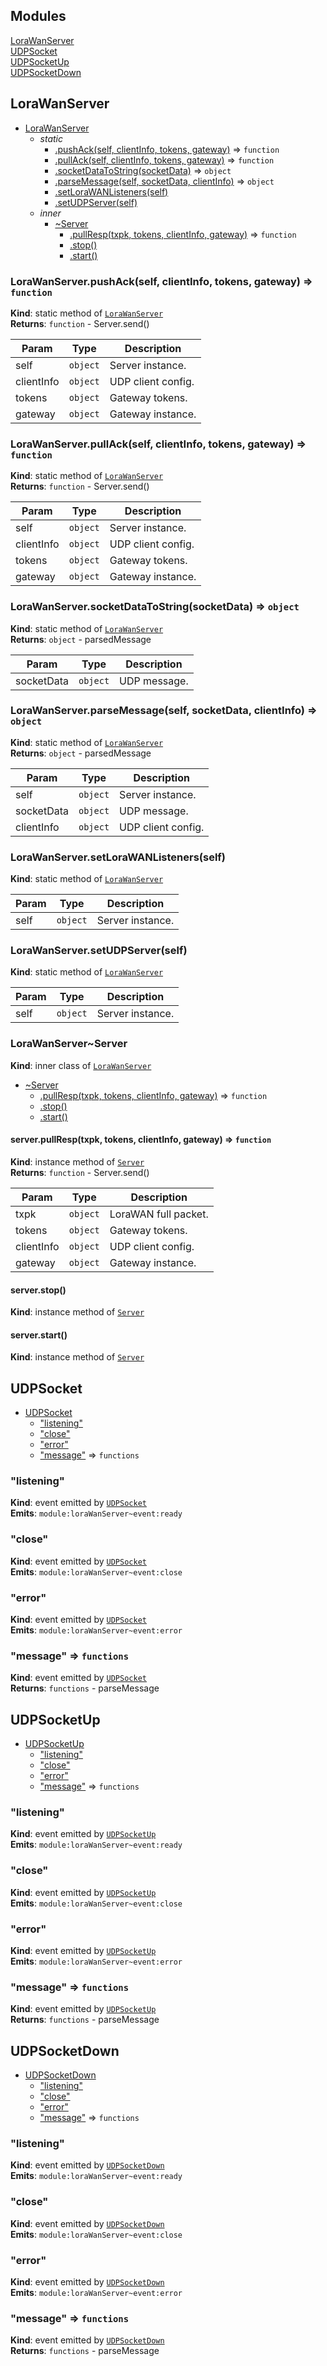 ## Modules

<dl>
<dt><a href="#module_LoraWanServer">LoraWanServer</a></dt>
<dd></dd>
<dt><a href="#module_UDPSocket">UDPSocket</a></dt>
<dd></dd>
<dt><a href="#module_UDPSocketUp">UDPSocketUp</a></dt>
<dd></dd>
<dt><a href="#module_UDPSocketDown">UDPSocketDown</a></dt>
<dd></dd>
</dl>

<a name="module_LoraWanServer"></a>

## LoraWanServer

* [LoraWanServer](#module_LoraWanServer)
    * _static_
        * [.pushAck(self, clientInfo, tokens, gateway)](#module_LoraWanServer.pushAck) ⇒ <code>function</code>
        * [.pullAck(self, clientInfo, tokens, gateway)](#module_LoraWanServer.pullAck) ⇒ <code>function</code>
        * [.socketDataToString(socketData)](#module_LoraWanServer.socketDataToString) ⇒ <code>object</code>
        * [.parseMessage(self, socketData, clientInfo)](#module_LoraWanServer.parseMessage) ⇒ <code>object</code>
        * [.setLoraWANListeners(self)](#module_LoraWanServer.setLoraWANListeners)
        * [.setUDPServer(self)](#module_LoraWanServer.setUDPServer)
    * _inner_
        * [~Server](#module_LoraWanServer..Server)
            * [.pullResp(txpk, tokens, clientInfo, gateway)](#module_LoraWanServer..Server+pullResp) ⇒ <code>function</code>
            * [.stop()](#module_LoraWanServer..Server+stop)
            * [.start()](#module_LoraWanServer..Server+start)

<a name="module_LoraWanServer.pushAck"></a>

### LoraWanServer.pushAck(self, clientInfo, tokens, gateway) ⇒ <code>function</code>
**Kind**: static method of [<code>LoraWanServer</code>](#module_LoraWanServer)  
**Returns**: <code>function</code> - Server.send()  

| Param | Type | Description |
| --- | --- | --- |
| self | <code>object</code> | Server instance. |
| clientInfo | <code>object</code> | UDP client config. |
| tokens | <code>object</code> | Gateway tokens. |
| gateway | <code>object</code> | Gateway instance. |

<a name="module_LoraWanServer.pullAck"></a>

### LoraWanServer.pullAck(self, clientInfo, tokens, gateway) ⇒ <code>function</code>
**Kind**: static method of [<code>LoraWanServer</code>](#module_LoraWanServer)  
**Returns**: <code>function</code> - Server.send()  

| Param | Type | Description |
| --- | --- | --- |
| self | <code>object</code> | Server instance. |
| clientInfo | <code>object</code> | UDP client config. |
| tokens | <code>object</code> | Gateway tokens. |
| gateway | <code>object</code> | Gateway instance. |

<a name="module_LoraWanServer.socketDataToString"></a>

### LoraWanServer.socketDataToString(socketData) ⇒ <code>object</code>
**Kind**: static method of [<code>LoraWanServer</code>](#module_LoraWanServer)  
**Returns**: <code>object</code> - parsedMessage  

| Param | Type | Description |
| --- | --- | --- |
| socketData | <code>object</code> | UDP message. |

<a name="module_LoraWanServer.parseMessage"></a>

### LoraWanServer.parseMessage(self, socketData, clientInfo) ⇒ <code>object</code>
**Kind**: static method of [<code>LoraWanServer</code>](#module_LoraWanServer)  
**Returns**: <code>object</code> - parsedMessage  

| Param | Type | Description |
| --- | --- | --- |
| self | <code>object</code> | Server instance. |
| socketData | <code>object</code> | UDP message. |
| clientInfo | <code>object</code> | UDP client config. |

<a name="module_LoraWanServer.setLoraWANListeners"></a>

### LoraWanServer.setLoraWANListeners(self)
**Kind**: static method of [<code>LoraWanServer</code>](#module_LoraWanServer)  

| Param | Type | Description |
| --- | --- | --- |
| self | <code>object</code> | Server instance. |

<a name="module_LoraWanServer.setUDPServer"></a>

### LoraWanServer.setUDPServer(self)
**Kind**: static method of [<code>LoraWanServer</code>](#module_LoraWanServer)  

| Param | Type | Description |
| --- | --- | --- |
| self | <code>object</code> | Server instance. |

<a name="module_LoraWanServer..Server"></a>

### LoraWanServer~Server
**Kind**: inner class of [<code>LoraWanServer</code>](#module_LoraWanServer)  

* [~Server](#module_LoraWanServer..Server)
    * [.pullResp(txpk, tokens, clientInfo, gateway)](#module_LoraWanServer..Server+pullResp) ⇒ <code>function</code>
    * [.stop()](#module_LoraWanServer..Server+stop)
    * [.start()](#module_LoraWanServer..Server+start)

<a name="module_LoraWanServer..Server+pullResp"></a>

#### server.pullResp(txpk, tokens, clientInfo, gateway) ⇒ <code>function</code>
**Kind**: instance method of [<code>Server</code>](#module_LoraWanServer..Server)  
**Returns**: <code>function</code> - Server.send()  

| Param | Type | Description |
| --- | --- | --- |
| txpk | <code>object</code> | LoraWAN full packet. |
| tokens | <code>object</code> | Gateway tokens. |
| clientInfo | <code>object</code> | UDP client config. |
| gateway | <code>object</code> | Gateway instance. |

<a name="module_LoraWanServer..Server+stop"></a>

#### server.stop()
**Kind**: instance method of [<code>Server</code>](#module_LoraWanServer..Server)  
<a name="module_LoraWanServer..Server+start"></a>

#### server.start()
**Kind**: instance method of [<code>Server</code>](#module_LoraWanServer..Server)  
<a name="module_UDPSocket"></a>

## UDPSocket

* [UDPSocket](#module_UDPSocket)
    * ["listening"](#module_UDPSocket..event_listening)
    * ["close"](#module_UDPSocket..event_close)
    * ["error"](#module_UDPSocket..event_error)
    * ["message"](#module_UDPSocket..event_message) ⇒ <code>functions</code>

<a name="module_UDPSocket..event_listening"></a>

### "listening"
**Kind**: event emitted by [<code>UDPSocket</code>](#module_UDPSocket)  
**Emits**: <code>module:loraWanServer~event:ready</code>  
<a name="module_UDPSocket..event_close"></a>

### "close"
**Kind**: event emitted by [<code>UDPSocket</code>](#module_UDPSocket)  
**Emits**: <code>module:loraWanServer~event:close</code>  
<a name="module_UDPSocket..event_error"></a>

### "error"
**Kind**: event emitted by [<code>UDPSocket</code>](#module_UDPSocket)  
**Emits**: <code>module:loraWanServer~event:error</code>  
<a name="module_UDPSocket..event_message"></a>

### "message" ⇒ <code>functions</code>
**Kind**: event emitted by [<code>UDPSocket</code>](#module_UDPSocket)  
**Returns**: <code>functions</code> - parseMessage  
<a name="module_UDPSocketUp"></a>

## UDPSocketUp

* [UDPSocketUp](#module_UDPSocketUp)
    * ["listening"](#module_UDPSocketUp..event_listening)
    * ["close"](#module_UDPSocketUp..event_close)
    * ["error"](#module_UDPSocketUp..event_error)
    * ["message"](#module_UDPSocketUp..event_message) ⇒ <code>functions</code>

<a name="module_UDPSocketUp..event_listening"></a>

### "listening"
**Kind**: event emitted by [<code>UDPSocketUp</code>](#module_UDPSocketUp)  
**Emits**: <code>module:loraWanServer~event:ready</code>  
<a name="module_UDPSocketUp..event_close"></a>

### "close"
**Kind**: event emitted by [<code>UDPSocketUp</code>](#module_UDPSocketUp)  
**Emits**: <code>module:loraWanServer~event:close</code>  
<a name="module_UDPSocketUp..event_error"></a>

### "error"
**Kind**: event emitted by [<code>UDPSocketUp</code>](#module_UDPSocketUp)  
**Emits**: <code>module:loraWanServer~event:error</code>  
<a name="module_UDPSocketUp..event_message"></a>

### "message" ⇒ <code>functions</code>
**Kind**: event emitted by [<code>UDPSocketUp</code>](#module_UDPSocketUp)  
**Returns**: <code>functions</code> - parseMessage  
<a name="module_UDPSocketDown"></a>

## UDPSocketDown

* [UDPSocketDown](#module_UDPSocketDown)
    * ["listening"](#module_UDPSocketDown..event_listening)
    * ["close"](#module_UDPSocketDown..event_close)
    * ["error"](#module_UDPSocketDown..event_error)
    * ["message"](#module_UDPSocketDown..event_message) ⇒ <code>functions</code>

<a name="module_UDPSocketDown..event_listening"></a>

### "listening"
**Kind**: event emitted by [<code>UDPSocketDown</code>](#module_UDPSocketDown)  
**Emits**: <code>module:loraWanServer~event:ready</code>  
<a name="module_UDPSocketDown..event_close"></a>

### "close"
**Kind**: event emitted by [<code>UDPSocketDown</code>](#module_UDPSocketDown)  
**Emits**: <code>module:loraWanServer~event:close</code>  
<a name="module_UDPSocketDown..event_error"></a>

### "error"
**Kind**: event emitted by [<code>UDPSocketDown</code>](#module_UDPSocketDown)  
**Emits**: <code>module:loraWanServer~event:error</code>  
<a name="module_UDPSocketDown..event_message"></a>

### "message" ⇒ <code>functions</code>
**Kind**: event emitted by [<code>UDPSocketDown</code>](#module_UDPSocketDown)  
**Returns**: <code>functions</code> - parseMessage  
